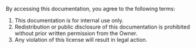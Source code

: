 By accessing this documentation, you agree to the following terms:

1. This documentation is for internal use only.
2. Redistribution or public disclosure of this documentation is prohibited without prior written permission from the Owner.
3. Any violation of this license will result in legal action.
